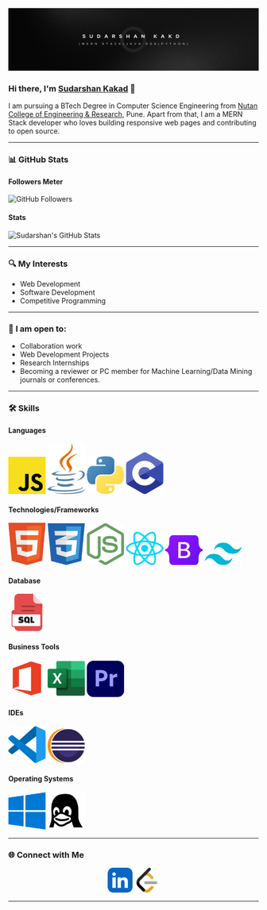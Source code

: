 <img src="Icons/Sudarshan.png" width="">

### Hi there, I'm [Sudarshan Kakad]() 👋

I am pursuing a BTech Degree in Computer Science Engineering from [Nutan College of Engineering & Research](https://ncerpune.in), Pune. Apart from that, I am a MERN Stack developer who loves building responsive web pages and contributing to open source.

---
### 📊 **GitHub Stats**

#### **Followers Meter**
![GitHub Followers](https://img.shields.io/github/followers/Sudarshan7672?label=Followers&style=social)

#### **Stats**
![Sudarshan's GitHub Stats](https://github-readme-stats.vercel.app/api?username=Sudarshan7672&show_icons=true&theme=dark&count_private=true)

---

### 🔍 **My Interests**
- Web Development
- Software Development
- Competitive Programming

---

### 🚀 **I am open to**:
- Collaboration work
- Web Development Projects
- Research Internships
- Becoming a reviewer or PC member for Machine Learning/Data Mining journals or conferences.

---

### 🛠️ **Skills**

#### **Languages**
<p> 
<img src="Icons/JS.png" width="75px">
<img src="Icons/Java.png" width="75px">
<img src="Icons/Python.png" width="75px">
<img src="Icons/C.png" width="75px">
</p>

#### **Technologies/Frameworks**
<p> 
<img src="Icons/Html.png" width="75px">
<img src="Icons/Css.png" width="75px">
<img src="Icons/NodeJs.png" width="75px">
<img src="Icons/ReactJs.png" width="75px">
<img src="Icons/Bootstrap.png" width="75px">
<img src="Icons/TailwindCss.png" width="75px">
</p>

#### **Database**
<p> 
<img src="Icons/SQL.png" width="75px">
</p>

#### **Business Tools**
<p> 
<img src="Icons/MSOffice.png" width="75px">
<img src="Icons/Excel.png" width="75px">
<img src="Icons/PrimerePro.png" width="75px">
</p>

#### **IDEs**
<p> 
<img src="Icons/VScode.png" width="75px">
<img src="Icons/Eclipse.png" width="75px">
</p>

#### **Operating Systems**
<p> 
<img src="Icons/Windows.png" width="75px">
<img src="Icons/Linux.png" width="75px">
</p>

---

### 🌐 **Connect with Me**

<p align="center">
<a href="https://www.linkedin.com/in/sudarshankakad7672" target="_blank"><img src="Icons/Linkedin.png" width="50px"></a>
<a href="https://leetcode.com/Sudarshan7672/" target="_blank"><img src="Icons/Leetcode.png" width="50px"></a>
</p>

---

<!--
**Sudarshan7672/Sudarshan7672** is a ✨ _special_ ✨ repository because its `README.md` (this file) appears on your GitHub profile.

Here are some ideas to get you started:

- 🔭 I’m currently working on ...
- 🌱 I’m currently learning ...
- 👯 I’m looking to collaborate on ...
- 🤔 I’m looking for help with ...
- 💬 Ask me about ...
- 📫 How to reach me: ...
- 😄 Pronouns: ...
- ⚡ Fun fact: ...
-->

